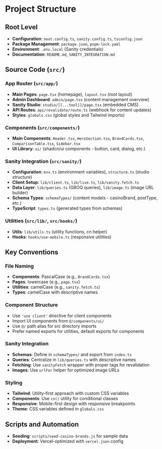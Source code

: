 # Project Structure

## Root Level
- **Configuration**: `next.config.ts`, `sanity.config.ts`, `tsconfig.json`
- **Package Management**: `package.json`, `pnpm-lock.yaml`
- **Environment**: `.env.local` (Sanity credentials)
- **Documentation**: `README.md`, `SANITY_INTEGRATION.md`

## Source Code (`src/`)

### App Router (`src/app/`)
- **Main Pages**: `page.tsx` (homepage), `layout.tsx` (root layout)
- **Admin Dashboard**: `admin/page.tsx` (content management overview)
- **Sanity Studio**: `studio/[[...tool]]/page.tsx` (embedded CMS)
- **API Routes**: `api/revalidate/route.ts` (webhook for content updates)
- **Styles**: `globals.css` (global styles and Tailwind imports)

### Components (`src/components/`)
- **Main Components**: `Header.tsx`, `HeroSection.tsx`, `BrandCards.tsx`, `ComparisonTable.tsx`, `Sidebar.tsx`
- **UI Library**: `ui/` (shadcn/ui components - button, card, dialog, etc.)

### Sanity Integration (`src/sanity/`)
- **Configuration**: `env.ts` (environment variables), `structure.ts` (studio structure)
- **Client Setup**: `lib/client.ts`, `lib/live.ts`, `lib/sanity.fetch.ts`
- **Data Layer**: `lib/queries.ts` (GROQ queries), `lib/image.ts` (image URL builder)
- **Schema Types**: `schemaTypes/` (content models - casinoBrand, postType, etc.)
- **TypeScript**: `types.ts` (generated types from schemas)

### Utilities (`src/lib/`, `src/hooks/`)
- **Utils**: `lib/utils.ts` (utility functions, cn helper)
- **Hooks**: `hooks/use-mobile.ts` (responsive utilities)

## Key Conventions

### File Naming
- **Components**: PascalCase (e.g., `BrandCards.tsx`)
- **Pages**: lowercase (e.g., `page.tsx`)
- **Utilities**: camelCase (e.g., `sanity.fetch.ts`)
- **Types**: camelCase with descriptive names

### Component Structure
- Use `'use client'` directive for client components
- Import UI components from `@/components/ui/`
- Use `@/` path alias for src directory imports
- Prefer named exports for utilities, default exports for components

### Sanity Integration
- **Schemas**: Define in `schemaTypes/` and export from `index.ts`
- **Queries**: Centralize in `lib/queries.ts` with descriptive names
- **Fetching**: Use `sanityFetch` wrapper with proper tags for revalidation
- **Images**: Use `urlFor` helper for optimized image URLs

### Styling
- **Tailwind**: Utility-first approach with custom CSS variables
- **Components**: Use `cn()` utility for conditional classes
- **Responsive**: Mobile-first design with responsive breakpoints
- **Theme**: CSS variables defined in `globals.css`

## Scripts and Automation
- **Seeding**: `scripts/seed-casino-brands.js` for sample data
- **Deployment**: Vercel-optimized with `vercel.json` config